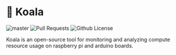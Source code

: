 # 🐨 Koala

![master](https://img.shields.io/github/last-commit/oabraham1/koala/master)
![Pull Requests](https://img.shields.io/github/issues-pr/oabraham1/koala)
![Github License](https://img.shields.io/badge/License-Apache-green.svg)

Koala is an open-source tool for monitoring and analyzing compute resource usage on raspberry pi and arduino boards.
